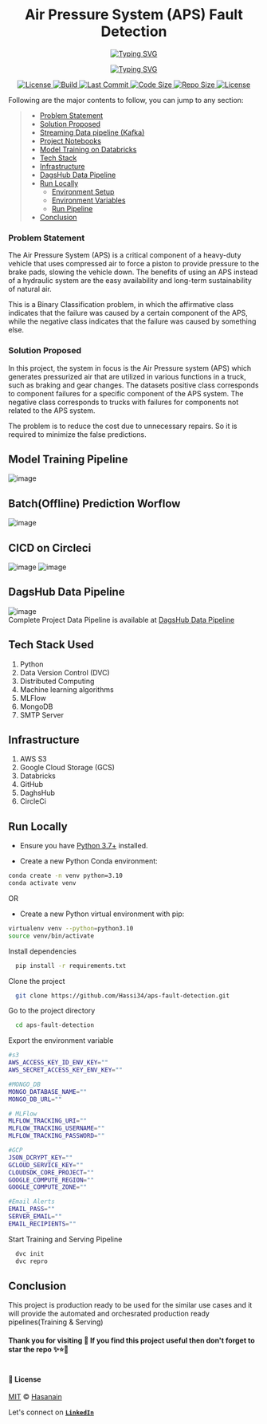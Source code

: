 <p align="center">
    <b>
        <h1 align="center">Air Pressure System (APS) Fault Detection</h1>
    </b>
</p>
<p align="center">
<a href="https://github.com/Hassi34/aps-fault-detection">
    <img src="https://readme-typing-svg.demolab.com?font=Georgia&c=g&size=18&duration=3000&pause=6000&multiline=True&center=true&width=800&height=40&lines= Air Pressure System (APS) fault detection from live streaming data with MLOps best practices;" alt="Typing SVG" />
</a>
</p>
<p align="center">
<a href="https://github.com/Hassi34/aps-fault-detection">
    <img src="https://readme-typing-svg.demolab.com?font=Georgia&size=18&duration=2000&pause=1500&multiline=False&color=10D736FF&center=true&width=500&height=40&lines=AI+%7C+Live Streaming Data%7C+Kafka%7C+Databricks%7C+MLflow%7C+MLOps;Python+%7C+3.7+%7C+3.8+%7C+3.9+%7C+3.10;Batch Prediction+%7CDVC+%7C+MLFlow+%7CMongoDB+%7CAWS;Google Cloud Storage (GCS)+%7CDagsHub;" alt="Typing SVG" />
</a>
</p>

<p align="center">
    <a href="https://www.python.org/downloads/">
        <img alt="License" src="https://img.shields.io/badge/python-3.7%20%7C%203.8%20%7C%203.9%20%7C%203.10-g.svg">
    </a>
    <a href="https://github.com/Hassi34/aps-fault-detection">
        <img alt="Build" src="https://circleci.com/gh/Hassi34/aps-fault-detection.svg?style=svg&circle-token=ed6b37c74fa493e43f3831db3fdecb628ad73086">
    </a>
    <a href="https://github.com/Hassi34/aps-fault-detection">
        <img alt="Last Commit" src="https://img.shields.io/github/last-commit/hassi34/aps-fault-detection/main?color=g">
    </a>
    <a href="https://github.com/Hassi34/aps-fault-detection">
        <img alt="Code Size" src="https://img.shields.io/github/languages/code-size/hassi34/aps-fault-detection?color=g">
    </a>
    <a href="https://github.com/Hassi34/aps-fault-detection">
        <img alt="Repo Size" src="https://img.shields.io/github/repo-size/hassi34/aps-fault-detection?color=g">
    </a>
    <a href="https://github.com/Hassi34/aps-fault-detection/blob/main/LICENSE">
        <img alt="License" src="https://img.shields.io/github/license/hassi34/aps-fault-detection?color=g">
    </a>
</p>

Following are the major contents to follow, you can jump to any section:

>   -  [Problem Statement](#prob-statement)<br>
>   -  [Solution Proposed](#sol-proposed)<br>
>   -  [Streaming Data pipeline (Kafka)](https://github.com/Hassi34/aps-fault-detection/blob/notebooks/streamingDataPipeline.ipynb)<br>
>   -  [Project Notebooks](https://github.com/Hassi34/aps-fault-detection/tree/notebooks)
>   - [Model Training on Databricks](https://github.com/Hassi34/aps-fault-detection/blob/notebooks/sensorFaultDetectionDatabricks.ipynb)
>   -  [Tech Stack](#tech-stack)<br>
>   -  [Infrastructure](#infra-)<br>
>   -  [DagsHub Data Pipeline](https://dagshub.com/hassi34/aps-fault-detection)
>   -  [Run Locally](#run-local)<br>
>      - [Environment Setup](#env-setup)<br>
>      - [Environment Variables](#env-vars)<br>
>      - [Run Pipeline](#run-pipeline)<br>
>   -  [Conclusion](#conclusion-)<br>

### Problem Statement<a id='prob-statement'></a>
The Air Pressure System (APS) is a critical component of a heavy-duty vehicle that uses compressed air to force a piston to provide pressure to the brake pads, slowing the vehicle down. The benefits of using an APS instead of a hydraulic system are the easy availability and long-term sustainability of natural air.

This is a Binary Classification problem, in which the affirmative class indicates that the failure was caused by a certain component of the APS, while the negative class
indicates that the failure was caused by something else.

### Solution Proposed<a id='sol-proposed'></a>
In this project, the system in focus is the Air Pressure system (APS) which generates pressurized air that are utilized in various functions in a truck, such as braking and gear changes. The datasets positive class corresponds to component failures for a specific component of the APS system. The negative class corresponds to trucks with failures for components not related to the APS system.

The problem is to reduce the cost due to unnecessary repairs. So it is required to minimize the false predictions.

## Model Training Pipeline
![image](./assets/TrainingPipeline.png)

## Batch(Offline) Prediction Worflow
![image](./assets/BatchPredictionPipeline.png)

## CICD on Circleci
![image](./assets/cicd.png)
![image](./assets/trainingCICD.png)

## DagsHub Data Pipeline
![image](./assets/DagsHubDatapipeline.png)<br>
Complete Project Data Pipeline is available at [DagsHub Data Pipeline](https://dagshub.com/hassi34/aps-fault-detection)

## Tech Stack Used<a id='tech-stack'></a>
1. Python 
2. Data Version Control (DVC) 
3. Distributed Computing
4. Machine learning algorithms
5. MLFlow
6. MongoDB
7. SMTP Server

## Infrastructure<a id='infra-'></a>

1. AWS S3
2. Google Cloud Storage (GCS)
3. Databricks
4. GitHub
5. DaghsHub
6. CircleCi

## Run Locally<a id='run-local'></a>

* Ensure you have [Python 3.7+](https://www.python.org/downloads/) installed.

* Create a new Python Conda environment:<a id='env-setup'></a>

```bash
conda create -n venv python=3.10  
conda activate venv 
```
OR
* Create a new Python virtual environment with pip:
```bash
virtualenv venv --python=python3.10 
source venv/bin/activate
```
Install dependencies

```bash
  pip install -r requirements.txt
```

Clone the project

```bash
  git clone https://github.com/Hassi34/aps-fault-detection.git
```

Go to the project directory

```bash
  cd aps-fault-detection
```
Export the environment variable<a id='env-vars'></a>
```bash
#s3
AWS_ACCESS_KEY_ID_ENV_KEY=""
AWS_SECRET_ACCESS_KEY_ENV_KEY=""

#MONGO_DB
MONGO_DATABASE_NAME=""
MONGO_DB_URL=""

# MLFlow
MLFLOW_TRACKING_URI=""
MLFLOW_TRACKING_USERNAME=""
MLFLOW_TRACKING_PASSWORD=""

#GCP
JSON_DCRYPT_KEY=""
GCLOUD_SERVICE_KEY=""
CLOUDSDK_CORE_PROJECT=""
GOOGLE_COMPUTE_REGION=""
GOOGLE_COMPUTE_ZONE=""

#Email Alerts
EMAIL_PASS=""
SERVER_EMAIL=""
EMAIL_RECIPIENTS=""

```

Start Training and Serving Pipeline<a id='run-pipeline'></a>

```bash
  dvc init 
  dvc repro
```
## Conclusion<a id='conclusion-'></a>
This project is production ready to be used for the similar use cases and it will provide the automated and orchesrated production ready pipelines(Training & Serving)
#### **Thank you for visiting 🙏 If you find this project useful then don't forget to star the repo ✨⭐🤖**<br><br>

#### **📃 License**
[MIT][license] © [Hasanain][website]

[license]: hhttps://github.com/Hassi34/aps-fault-detection/blob/main/LICENSE
[website]: https://hasanain.aicaliber.com

Let's connect on **[``LinkedIn``](https://www.linkedin.com/in/hasanain-mehmood)** <br>
